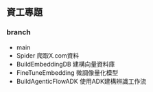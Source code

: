 ## 資工專題
### branch
- main
- Spider 爬取X.com資料
- BuildEmbeddingDB 建構向量資料庫
- FineTuneEmbedding 微調像量化模型
- BuildAgenticFlowADK 使用ADK建構辨識工作流